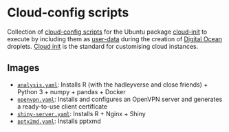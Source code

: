 # Cloud-config scripts

Collection of [cloud-config scripts](https://www.digitalocean.com/community/tutorials/an-introduction-to-cloud-config-scripting) for the Ubuntu package [cloud-init](https://help.ubuntu.com/community/CloudInit) to execute by including them as [user-data](https://www.digitalocean.com/blog/automating-application-deployments-with-user-data) during the creation of [Digital Ocean](https://www.digitalocean.com/) droplets. [Cloud init](https://cloud-init.io/) is the standard for customising cloud instances.

## Images

- [`analysis.yaml`](analysis.yaml): Installs R (with the hadleyverse and close friends) + Python 3 + numpy + pandas + Docker
- [`openvpn.yaml`](openvpn.yaml): Installs and configures an OpenVPN server and generates a ready-to-use client certificate
- [`shiny-server.yaml`](shiny-server.yaml): Installs R + Nginx + Shiny
- [`pptx2md.yaml`](pptx2md.yaml): Installs pptxmd
